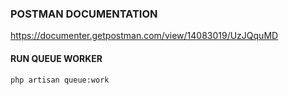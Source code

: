 ### POSTMAN DOCUMENTATION
https://documenter.getpostman.com/view/14083019/UzJQquMD

#### RUN QUEUE WORKER
    php artisan queue:work
